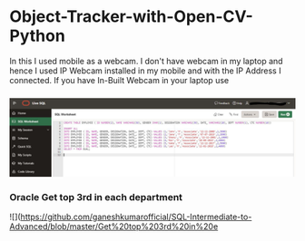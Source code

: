 # Object-Tracker-with-Open-CV-Python
In this I used mobile as a webcam. I don't have webcam in my laptop and hence I used IP Webcam installed in my mobile and with the IP Address I connected.
If you have In-Built Webcam in your laptop use 
### 
![](https://github.com/ganeshkumarofficial/SQL-Intermediate-to-Advanced/blob/master/Oracle%20Multiple%20row%20insertion.JPG?raw=true)
### Oracle Get top 3rd in each department
![](https://github.com/ganeshkumarofficial/SQL-Intermediate-to-Advanced/blob/master/Get%20top%203rd%20in%20e
